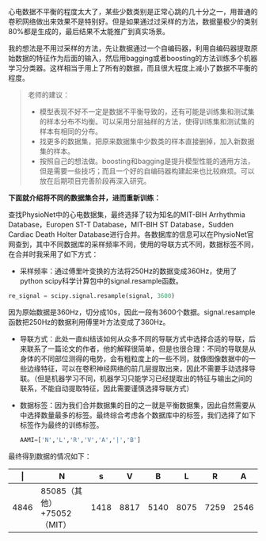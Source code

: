 心电数据不平衡的程度太大了，某些少数类别是正常心跳的几十分之一，用普通的卷积网络做出来效果不是特别好。但是如果通过过采样的方法，数据量极少的类别80%都是生成的，最后结果不太能推广到真实场景。

我的想法是不用过采样的方法，先让数据通过一个自编码器，利用自编码器提取原始数据的特征作为后面的输入，然后用bagging或者boosting的方法训练多个机器学习分类器。这样相当于用上了所有的数据，而且很大程度上减小了数据不平衡的程度。

> 老师的建议：
>
> - 模型表现不好不一定是数据不平衡导致的，还有可能是训练集和测试集的样本分布不均衡。可以采用分层抽样的方法，使得训练集和测试集的样本有相同的分布。
> - 找更多的数据集，把原来数据集中少数类的样本直接删掉，加入新数据集的样本。
> - 按照自己的想法做。boosting和bagging是提升模型性能的通用方法，但是需要一些技巧；而且一个好的自编码器构建起来也比较麻烦。可以放在后期项目完善阶段再深入研究。

**下面就介绍将不同的数据集合并，进而重新训练：**

查找PhysioNet中的心电数据集，最终选择了较为知名的MIT-BIH Arrhythmia Database，Europen ST-T Database，MIT-BIH ST Database，Sudden Cardiac Death Holter Database进行合并。各数据库的信息可以在PhysioNet官网查到，其中不同数据库的采样频率不同，使用的导联方式不同，数据标签不同，在合并时我采用了如下方式：

- 采样频率：通过傅里叶变换的方法将250Hz的数据变成360Hz，使用了python scipy科学计算包中的signal.resample函数。

```python
re_signal = scipy.signal.resample(signal, 3600)
```

因为原始数据是360Hz，切分成10s，因此一段有3600个数据。signal.resample函数把250Hz的数据利用傅里叶方法变成了360Hz。

- 导联方式：此处一直纠结该如何从众多不同的导联方式中选择合适的导联，后来联系了一篇论文的作者，他的解释很简单，但是也很合理：不同的导联是从身体的不同部位测得的电势，会有粗粒度上的一些不同，就像图像数据中的一些边缘特征，可以在卷积神经网络的前几层提取出来，因此不需要手动选择导联。（但是机器学习不同，机器学习只能学习已经提取出的特征与输出之间的联系，不能自动提取特征，因此需要谨慎选择导联方式）

- 数据标签：因为我们合并数据集的目的之一就是平衡数据集，因此自然需要从中选择数量最多的标签。最终综合考虑各个数据库中的标签，我们选择了如下标签作为最终的训练标签。

  ```python
  AAMI=['N','L','R','V','A','|','B']
  ```

最终得到数据的情况如下：

| \|   | N                    | s    | V    | B    | L    | R    | A    |
| ---- | -------------------- | ---- | ---- | ---- | ---- | ---- | ---- |
| 4846 | 85085（其他）+75052（MIT） | 1418 | 8817 | 5140 | 8075 | 7259 | 2546 |

